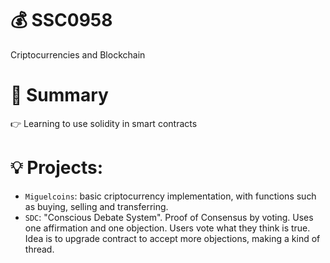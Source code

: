 # 💰 SSC0958
Criptocurrencies and Blockchain
# 📖 Summary
👉 Learning to use solidity in smart contracts

# 💡 Projects:
- `Miguelcoins`: basic criptocurrency implementation, with functions such as buying, selling and transferring. 
- `SDC`: "Conscious Debate System". Proof of Consensus by voting. Uses one affirmation and one objection. Users vote what they think is true. Idea is to upgrade contract to accept more objections, making a kind of thread. 
